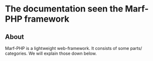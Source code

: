 <h1>The documentation seen the Marf-PHP framework</h1>

<h2>About</h2>

Marf-PHP is a lightweight web-framework. It consists of some parts/ categories. We will explain those down below.

